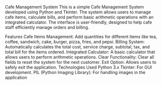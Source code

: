 Cafe Management System
This is a simple Cafe Management System developed using Python and Tkinter. The system allows users to manage cafe items, calculate bills, and perform basic arithmetic operations with an integrated calculator. The interface is user-friendly, designed to help cafe staff efficiently manage orders and billing.

Features
Cafe Items Management: Add quantities for different items like tea, coffee, sandwich, cake, burger, pizza, fries, and pepsi.
Billing System: Automatically calculates the total cost, service charge, subtotal, tax, and total bill for the items ordered.
Integrated Calculator: A basic calculator that allows users to perform arithmetic operations.
Clear Functionality: Clear all fields to reset the system for the next customer.
Exit Option: Allows users to safely exit the application.
Technologies Used
Python 3.x
Tkinter: For GUI development.
PIL (Python Imaging Library): For handling images in the application
